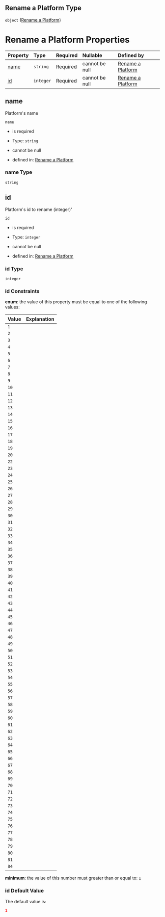 ## Rename a Platform Type

`object` ([Rename a Platform](rename-platform.md))

# Rename a Platform Properties

| Property      | Type      | Required | Nullable       | Defined by                                                                                      |
| :------------ | :-------- | :------- | :------------- | :---------------------------------------------------------------------------------------------- |
| [name](#name) | `string`  | Required | cannot be null | [Rename a Platform](rename-platform-properties-name.md "rename-platform.json#/properties/name") |
| [id](#id)     | `integer` | Required | cannot be null | [Rename a Platform](rename-platform-properties-id.md "rename-platform.json#/properties/id")     |

## name

Platform's name

`name`

*   is required

*   Type: `string`

*   cannot be null

*   defined in: [Rename a Platform](rename-platform-properties-name.md "rename-platform.json#/properties/name")

### name Type

`string`

## id

Platform's id to rename (integer)'

`id`

*   is required

*   Type: `integer`

*   cannot be null

*   defined in: [Rename a Platform](rename-platform-properties-id.md "rename-platform.json#/properties/id")

### id Type

`integer`

### id Constraints

**enum**: the value of this property must be equal to one of the following values:

| Value | Explanation |
| :---- | :---------- |
| `1`   |             |
| `2`   |             |
| `3`   |             |
| `4`   |             |
| `5`   |             |
| `6`   |             |
| `7`   |             |
| `8`   |             |
| `9`   |             |
| `10`  |             |
| `11`  |             |
| `12`  |             |
| `13`  |             |
| `14`  |             |
| `15`  |             |
| `16`  |             |
| `17`  |             |
| `18`  |             |
| `19`  |             |
| `20`  |             |
| `22`  |             |
| `23`  |             |
| `24`  |             |
| `25`  |             |
| `26`  |             |
| `27`  |             |
| `28`  |             |
| `29`  |             |
| `30`  |             |
| `31`  |             |
| `32`  |             |
| `33`  |             |
| `34`  |             |
| `35`  |             |
| `36`  |             |
| `37`  |             |
| `38`  |             |
| `39`  |             |
| `40`  |             |
| `41`  |             |
| `42`  |             |
| `43`  |             |
| `44`  |             |
| `45`  |             |
| `46`  |             |
| `47`  |             |
| `48`  |             |
| `49`  |             |
| `50`  |             |
| `51`  |             |
| `52`  |             |
| `53`  |             |
| `54`  |             |
| `55`  |             |
| `56`  |             |
| `57`  |             |
| `58`  |             |
| `59`  |             |
| `60`  |             |
| `61`  |             |
| `62`  |             |
| `63`  |             |
| `64`  |             |
| `65`  |             |
| `66`  |             |
| `67`  |             |
| `68`  |             |
| `69`  |             |
| `70`  |             |
| `71`  |             |
| `72`  |             |
| `73`  |             |
| `74`  |             |
| `75`  |             |
| `76`  |             |
| `77`  |             |
| `78`  |             |
| `79`  |             |
| `80`  |             |
| `81`  |             |
| `84`  |             |

**minimum**: the value of this number must greater than or equal to: `1`

### id Default Value

The default value is:

```json
1
```
